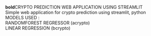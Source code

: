 **bold**CRYPTO PREDICTION WEB APPLICATION USING STREAMLIT 
<br>
Simple web application for crypto prediction using streamlit, python 
<br>
MODELS USED : <br>
RANDOMFOREST REGRESSOR (acrypto) <br>
LINEAR REGRESSION (bcrypto)

